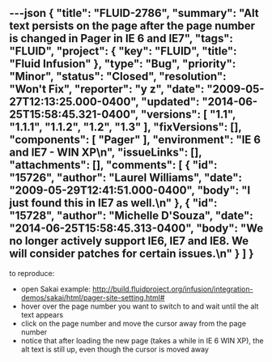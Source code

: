 ---json
{
  "title": "FLUID-2786",
  "summary": "Alt text persists on the page after the page number is changed in Pager in IE 6 and IE7",
  "tags": "FLUID",
  "project": {
    "key": "FLUID",
    "title": "Fluid Infusion"
  },
  "type": "Bug",
  "priority": "Minor",
  "status": "Closed",
  "resolution": "Won't Fix",
  "reporter": "y z",
  "date": "2009-05-27T12:13:25.000-0400",
  "updated": "2014-06-25T15:58:45.321-0400",
  "versions": [
    "1.1",
    "1.1.1",
    "1.1.2",
    "1.2",
    "1.3"
  ],
  "fixVersions": [],
  "components": [
    "Pager"
  ],
  "environment": "IE 6 and IE7 - WIN XP\n",
  "issueLinks": [],
  "attachments": [],
  "comments": [
    {
      "id": "15726",
      "author": "Laurel Williams",
      "date": "2009-05-29T12:41:51.000-0400",
      "body": "I just found this in IE7 as well.\n"
    },
    {
      "id": "15728",
      "author": "Michelle D'Souza",
      "date": "2014-06-25T15:58:45.313-0400",
      "body": "We no longer actively support IE6, IE7 and IE8. We will consider patches for certain issues.\n"
    }
  ]
}
---
to reproduce:

* open Sakai example: <http://build.fluidproject.org/infusion/integration-demos/sakai/html/pager-site-setting.html#>
* hover over the page number you want to switch to and wait until the alt text appears
* click on the page number and move the cursor away from the page number
* notice that after loading the new page (takes a while in IE 6 WIN XP), the alt text is still up, even though the cursor is moved away

        